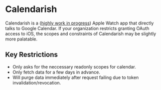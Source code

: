 # Calendarish

Calendarish is a ([highly work in progress](https://github.com/maxgoedjen/calendarish/projects/1)) Apple Watch app that directly talks to Google Calendar. If your organization restricts granting OAuth access to iOS, the scopes and constraints of Calendarish may be slightly more palatable.

## Key Restrictions

- Only asks for the neccessary readonly scopes for calendar.
- Only fetch data for a few days in advance.
- Will purge data immediately after request failing due to token invalidation/revocation.